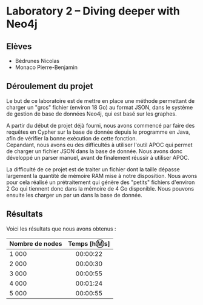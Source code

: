 # Laboratory 2 – Diving deeper with Neo4j

## Elèves

- Bédrunes Nicolas
- Monaco Pierre-Benjamin

## Déroulement du projet

Le but de ce laboratoire est de mettre en place une méthode permettant de charger un "gros" fichier (environ 18 Go) au format JSON, dans le système de gestion de base de données Neo4j, qui est basé sur les graphes.  

A partir du début de projet déjà fourni, nous avons commencé par faire des requêtes en Cypher sur la base de donnée depuis le programme en Java, afin de vérifier la bonne exécution de cette fonction.  
Cepandant, nous avons eu des difficultés à utiliser l'outil APOC qui permet de charger un fichier JSON dans la base de donnée. Nous avons donc développé un parser manuel, avant de finalement réussir à utiliser APOC.

La difficulté de ce projet est de traiter un fichier dont la taille dépasse largement la quantité de mémoire RAM mise à notre disposition. Nous avons pour cela réalisé un prétraitement qui génère des "petits" fichiers d'environ 2 Go qui tiennent donc dans la mémoire de 4 Go disponible. Nous pouvons ensuite les charger un par un dans la base de donnée.

## Résultats

Voici les résultats que nous avons obtenus :

| Nombre de nodes | Temps [h:m:s] |
|-----------------|:-------------:|
| 1 000           |  00:00:22     |
| 2 000           |  00:00:30     |
| 3 000           |  00:00:55     |
| 4 000           |  00:01:24     |
| 5 000           |  00:00:55     |

